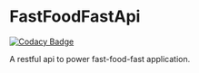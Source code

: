 # FastFoodFastApi

[![Codacy Badge](https://api.codacy.com/project/badge/Grade/93e1fd1372674ef3b6f32abf16951009)](https://app.codacy.com/app/gwako94/FastFoodFastApi?utm_source=github.com&utm_medium=referral&utm_content=gwako94/FastFoodFastApi&utm_campaign=Badge_Grade_Dashboard)

A restful api to power fast-food-fast application.
